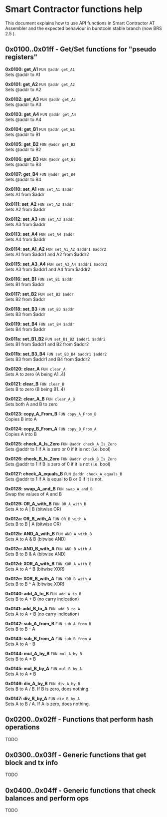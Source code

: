 # Smart Contractor functions help
This document explains how to use API functions in Smart Contractor AT Assembler and the expected behaviour in burstcoin stable branch (now  BRS 2.5 ).

## 0x0100..0x01ff - Get/Set functions for "pseudo registers"

**0x0100: get_A1** `FUN @addr get_A1` <br>Sets @addr to A1

**0x0101: get_A2** `FUN @addr get_A2` <br>Sets @addr to A2

**0x0102: get_A3** `FUN @addr get_A3` <br>Sets @addr to A3

**0x0103: get_A4** `FUN @addr get_A4` <br>Sets @addr to A4

**0x0104: get_B1** `FUN @addr get_B1` <br>Sets @addr to B1

**0x0105: get_B2** `FUN @addr get_B2` <br>Sets @addr to B2

**0x0106: get_B3** `FUN @addr get_B3` <br>Sets @addr to B3

**0x0107: get_B4** `FUN @addr get_B4` <br>Sets @addr to B4

**0x0110: set_A1** `FUN set_A1 $addr` <br>Sets A1 from $addr

**0x0111: set_A2** `FUN set_A2 $addr` <br>Sets A2 from $addr

**0x0112: set_A3** `FUN set_A3 $addr` <br>Sets A3 from $addr

**0x0113: set_A4** `FUN set_A4 $addr` <br>Sets A4 from $addr

**0x0114: set_A1_A2** `FUN set_A1_A2 $addr1 $addr2` <br>Sets A1 from $addr1 and A2 from $addr2

**0x0115: set_A3_A4** `FUN set_A3_A4 $addr1 $addr2` <br>Sets A3 from $addr1 and A4 from $addr2

**0x0116: set_B1** `FUN set_B1 $addr` <br>Sets B1 from $addr

**0x0117: set_B2** `FUN set_B2 $addr` <br>Sets B2 from $addr

**0x0118: set_B3** `FUN set_B3 $addr` <br>Sets B3 from $addr

**0x0119: set_B4** `FUN set_B4 $addr` <br>Sets B4 from $addr

**0x011a: set_B1_B2** `FUN set_B1_B2 $addr1 $addr2` <br>Sets B1 from $addr1 and B2 from $addr2

**0x011b: set_B3_B4** `FUN set_B3_B4 $addr1 $addr2` <br>Sets B3 from $addr1 and B4 from $addr2

**0x0120: clear_A** `FUN clear_A` <br>Sets A to zero (A being A1..4)

**0x0121: clear_B** `FUN clear_B` <br>Sets B to zero (B being B1..4)

**0x0122: clear_A_B** `FUN clear_A_B` <br>Sets both A and B to zero

**0x0123: copy_A_From_B** `FUN copy_A_From_B` <br>Copies B into A

**0x0124: copy_B_From_A** `FUN copy_B_From_A` <br>Copies A into B

**0x0125: check_A_Is_Zero** `FUN @addr check_A_Is_Zero` <br>Sets @addr to 1 if A is zero or 0 if it is not (i.e. bool)

**0x0126: check_B_Is_Zero** `FUN @addr check_B_Is_Zero` <br>Sets @addr to 1 if B is zero of 0 if it is not (i.e. bool)

**0x0127: check_A_equals_B** `FUN @addr check_A_equals_B` <br>Sets @addr to 1 if A is equal to B or 0 if it is not.

**0x0128: swap_A_and_B** `FUN swap_A_and_B` <br>Swap the values of A and B

**0x0129: OR_A_with_B** `FUN OR_A_with_B` <br>Sets A to A | B (bitwise OR)

**0x012a: OR_B_with_A** `FUN OR_B_with_A` <br>Sets B to B | A (bitwise OR)

**0x012b: AND_A_with_B** `FUN AND_A_with_B` <br>Sets A to A & B (bitwise AND)

**0x012c: AND_B_with_A** `FUN AND_B_with_A` <br>Sets B to B & A (bitwise AND)

**0x012d: XOR_A_with_B** `FUN XOR_A_with_B` <br>Sets A to A ^ B (bitwise XOR)

**0x012e: XOR_B_with_A** `FUN XOR_B_with_A` <br>Sets B to B ^ A (bitwise XOR)

**0x0140: add_A_to_B** `FUN add_A_to_B` <br>Sets B to A + B (no carry indication)

**0x0141: add_B_to_A** `FUN add_B_to_A` <br>Sets A to A + B (no carry indication)

**0x0142: sub_A_from_B** `FUN sub_A_from_B` <br>Sets B to B - A

**0x0143: sub_B_from_A** `FUN sub_B_from_A` <br>Sets A to A - B

**0x0144: mul_A_by_B** `FUN mul_A_by_B` <br>Sets B to A * B

**0x0145: mul_B_by_A** `FUN mul_B_by_A` <br>Sets A to A * B

**0x0146: div_A_by_B** `FUN div_A_by_B` <br>Sets B to A / B. If B is zero, does nothing.

**0x0147: div_B_by_A** `FUN div_B_by_A` <br>Sets A to B / A. If A is zero, does nothing.

## 0x0200..0x02ff - Functions that perform hash operations
TODO

## 0x0300..0x03ff - Generic functions that get block and tx info
TODO

## 0x0400..0x04ff - Generic functions that check balances and perform ops
TODO
